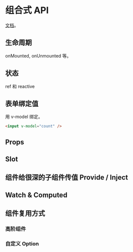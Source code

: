 # 组合式 API
[文档](https://v3.cn.vuejs.org/guide/composition-api-introduction.html)。

## 生命周期
onMounted, onUnmounted 等。

## 状态
ref 和 reactive

## 表单绑定值
用 v-model 绑定。
```html
<input v-model="count" />
```

## Props

## Slot

## 组件给很深的子组件传值 Provide / Inject


## Watch & Computed

## 组件复用方式
### 高阶组件


### 自定义 Option